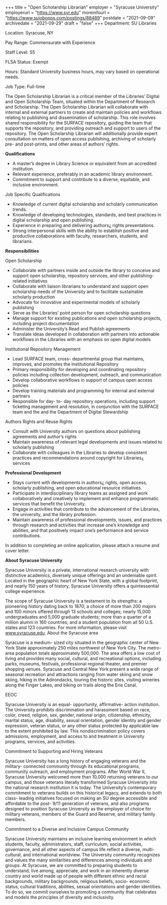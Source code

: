 +++
title = "Open Scholarship Librarian"
employer = "Syracuse University"
employerurl = "https://www.syr.edu"
moreinfourl = "https://www.sujobopps.com/postings/88489"
postdate = "2021-09-09"
archivedate = "2021-09-29"
draft = "false"
+++
Department: SU Libraries

Location: Syracuse, NY

Pay Range: Commensurate with Experience

Staff Level: S5

FLSA Status: Exempt

Hours: Standard University business hours, may vary based on operational needs.

Job Type: Full-time

The Open Scholarship Librarian is a critical member of the Libraries’ Digital and Open Scholarship Team, situated within the Department of Research and Scholarship. The Open Scholarship Librarian will collaborate with internal and external partners to create and maintain policies and workflows relating to publishing and dissemination of scholarship.  This role involves shared responsibility for the SURFACE repository, guiding the team that supports the repository, and providing outreach and support to users of the repository. The Open Scholarship Librarian will additionally provide expert consultation on matters of open access publishing, archiving of scholarly pre- and post-prints, and other areas of authors’ rights.

**Qualifications**

- A master’s degree in Library Science or equivalent from an accredited institution.
- Relevant experience, preferably in an academic library environment.
- Commitment to support and contribute to a diverse, equitable, and inclusive environment.

Job Specific Qualifications 	

 - Knowledge of current digital scholarship and scholarly communication trends. 
 - Knowledge of developing technologies, standards, and best practices in digital scholarship and open publishing. 
 - Experience in preparing and delivering authors¿ rights presentations. 
 - Strong interpersonal skills with the ability to establish positive and productive collaborations with faculty, researchers, students, and librarians.

**Responsibilities**

Open Scholarship

 - Collaborate with partners inside and outside the library to conceive and support open scholarship, repository services, and other publishing- related initiatives
 - Collaborate with liaison librarians to understand and support open scholarship needs of the University and to facilitate sustainable scholarly production
 - Advocate for innovative and experimental models of scholarly publishing
 - Serve as the Libraries’ point person for open scholarship questions
 - Manage support for existing publications and open scholarship projects, including project documentation
 - Administer the University’s Read and Publish agreements
 - Translate ideas developed in collaboration with partners into actionable workflows in the Libraries with an emphasis on open digital models

Institutional Repository Management

  - Lead SURFACE team, cross- departmental group that maintains, improves, and promotes the Institutional Repository
 - Primary responsibility for developing and coordinating repository policies including collection development, outreach, and communication 
 - Develop collaborative workflows in support of campus open access policies
 - Develop training materials and programming for internal and external partners
 - Responsible for day- to- day repository operations, including support ticketing management and resolution, in conjunction with the SURFACE team and the and the Department of Digital Stewardship

Authors Rights and Reuse Rights

 - Consult with University authors on questions about publishing agreements and author’s rights
- Maintain awareness of relevant legal developments and issues related to scholarly publishing
- Collaborate with colleagues in the Libraries to develop consistent practices and recommendations around copyright for Libraries¿ services

**Professional Development**

- Stays current with developments in authors¿ rights, open access, scholarly publishing, and open educational resource initiatives. 
- Participate in interdisciplinary library teams as assigned and work collaboratively and creatively to implement and enhance programmatic services that benefit the University. 
- Engage in activities that contribute to the advancement of the Libraries, the university, and the library profession.
- Maintain awareness of professional developments, issues, and practices through research and activities that increase one’s knowledge and abilities, and that positively impact one’s performance and service contributions.

In addition to completing an online application, please attach a resume and cover letter.

**About Syracuse University**

Syracuse University is a private, international research university with distinctive academics, diversely unique offerings and an undeniable spirit. Located in the geographic heart of New York State, with a global footprint, and nearly 150 years of history, Syracuse University offers a quintessential college experience. 
 
The scope of Syracuse University is a testament to its strengths: a pioneering history dating back to 1870; a choice of more than 200 majors and 100 minors offered through 13 schools and colleges; nearly 15,000 undergraduates and 5,000 graduate students; more than a quarter of a million alumni in 160 countries; and a student population from all 50 U.S. states and 123 countries. For more information, please visit www.syracuse.edu.
About the Syracuse area 

Syracuse is a medium- sized city situated in the geographic center of New York State approximately 250 miles northwest of New York City. The metro- area population totals approximately 500,000. The area offers a low cost of living and provides many social, cultural, and recreational options, including parks, museums, festivals, professional regional theater, and premier shopping venues. Syracuse and Central New York present a wide range of seasonal recreation and attractions ranging from water skiing and snow skiing, hiking in the Adirondacks, touring the historic sites, visiting wineries along the Finger Lakes, and biking on trails along the Erie Canal.

EEOC

Syracuse University is an equal- opportunity, affirmative- action institution. The University prohibits discrimination and harassment based on race, color, creed, religion, sex, gender, national origin, citizenship, ethnicity, marital status, age, disability, sexual orientation, gender identity and gender expression, veteran status, or any other status protected by applicable law to the extent prohibited by law. This nondiscrimination policy covers admissions, employment, and access to and treatment in University programs, services, and activities.

Commitment to Supporting and Hiring Veterans

Syracuse University has a long history of engaging veterans and the military- connected community through its educational programs, community outreach, and employment programs. After World War II, Syracuse University welcomed more than 10,000 returning veterans to our campus, and those veterans literally transformed Syracuse University into the national research institution it is today. The University’s contemporary commitment to veterans builds on this historical legacy, and extends to both class- leading initiatives focused on making an SU degree accessible and affordable to the post- 9/11 generation of veterans, and also programs designed to position Syracuse University as the employer of choice for military veterans, members of the Guard and Reserve, and military family members.

Commitment to a Diverse and Inclusive Campus Community 

Syracuse University maintains an inclusive learning environment in which students, faculty, administrators, staff, curriculum, social activities, governance, and all other aspects of campus life reflect a diverse, multi- cultural, and international worldview. The University community recognizes and values the many similarities and differences among individuals and groups. At Syracuse, we are committed to preparing students to understand, live among, appreciate, and work in an inherently diverse country and world made up of people with different ethnic and racial backgrounds, military backgrounds, religious beliefs, socio- economic status, cultural traditions, abilities, sexual orientations and gender identities. To do so, we commit ourselves to promoting a community that celebrates and models the principles of diversity and inclusivity.
